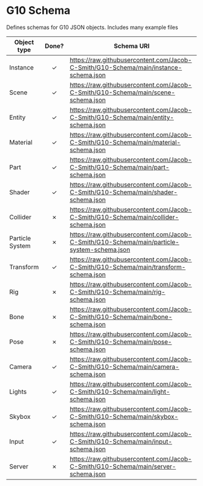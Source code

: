 # G10 Schema
Defines schemas for G10 JSON objects. Includes many example files

| Object type     | Done?   | Schema URI                                                                                     |
| --------------- | :-----: | ---------------------------------------------------------------------------------------------- |         
| Instance        |    ✓    | https://raw.githubusercontent.com/Jacob-C-Smith/G10-Schema/main/instance-schema.json           |
| Scene           |    ✓    | https://raw.githubusercontent.com/Jacob-C-Smith/G10-Schema/main/scene-schema.json              | 
| Entity          |    ✓    | https://raw.githubusercontent.com/Jacob-C-Smith/G10-Schema/main/entity-schema.json             | 
| Material        |    ✓    | https://raw.githubusercontent.com/Jacob-C-Smith/G10-Schema/main/material-schema.json           | 
| Part            |    ✓    | https://raw.githubusercontent.com/Jacob-C-Smith/G10-Schema/main/part-schema.json               | 
| Shader          |    ✓    | https://raw.githubusercontent.com/Jacob-C-Smith/G10-Schema/main/shader-schema.json             | 
| Collider        |    ✗    | https://raw.githubusercontent.com/Jacob-C-Smith/G10-Schema/main/collider-schema.json           | 
| Particle System |    ✗    | https://raw.githubusercontent.com/Jacob-C-Smith/G10-Schema/main/particle-system-schema.json    |
| Transform       |    ✓    | https://raw.githubusercontent.com/Jacob-C-Smith/G10-Schema/main/transform-schema.json          |
| Rig             |    ✗    | https://raw.githubusercontent.com/Jacob-C-Smith/G10-Schema/main/rig-schema.json                |
| Bone            |    ✗    | https://raw.githubusercontent.com/Jacob-C-Smith/G10-Schema/main/bone-schema.json               |
| Pose            |    ✗    | https://raw.githubusercontent.com/Jacob-C-Smith/G10-Schema/main/pose-schema.json               |
| Camera          |    ✓    | https://raw.githubusercontent.com/Jacob-C-Smith/G10-Schema/main/camera-schema.json             | 
| Lights          |    ✓    | https://raw.githubusercontent.com/Jacob-C-Smith/G10-Schema/main/light-schema.json              | 
| Skybox          |    ✓    | https://raw.githubusercontent.com/Jacob-C-Smith/G10-Schema/main/skybox-schema.json             | 
| Input           |    ✓    | https://raw.githubusercontent.com/Jacob-C-Smith/G10-Schema/main/input-schema.json              | 
| Server          |    ✗    | https://raw.githubusercontent.com/Jacob-C-Smith/G10-Schema/main/server-schema.json             | 